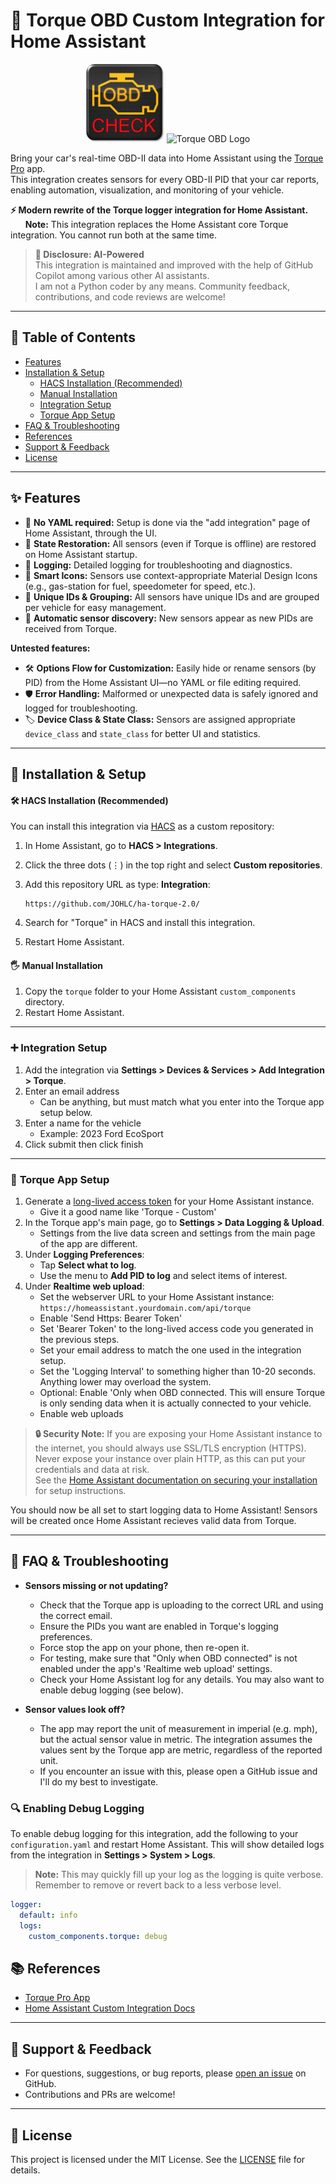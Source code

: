 # 🚗 **Torque OBD Custom Integration for Home Assistant**

<p align="center">
  <img src="https://raw.githubusercontent.com/home-assistant/brands/refs/heads/master/custom_integrations/torque_logger/icon%402x.png" alt="Torque OBD Logo" width="125" />
  <img src="https://brands.home-assistant.io/_/torque/logo@2x.png" alt="Torque OBD Logo" width="300" />
</p>

Bring your car's real-time OBD-II data into Home Assistant using the [Torque Pro](https://torque-bhp.com/) app.<br>
This integration creates sensors for every OBD-II PID that your car reports, enabling automation, visualization, and monitoring of your vehicle.

**⚡️ Modern rewrite of the Torque logger integration for Home Assistant.**<br>
&nbsp;&nbsp;&nbsp;&nbsp;&nbsp;&nbsp;**Note:** This integration replaces the Home Assistant core Torque integration. You cannot run both at the same time.

> **🤖 Disclosure: AI-Powered**<br>
> This integration is maintained and improved with the help of GitHub Copilot among various other AI assistants.<br> 
> I am not a Python coder by any means. Community feedback, contributions, and code reviews are welcome!
---

## 📑 Table of Contents
- [Features](#features)
- [Installation & Setup](#installation--setup)
  - [HACS Installation (Recommended)](#hacs-installation-recommended)
  - [Manual Installation](#manual-installation)
  - [Integration Setup](#integration-setup)
  - [Torque App Setup](#torque-app-setup)
- [FAQ & Troubleshooting](#faq--troubleshooting)
- [References](#%F0%9F%93%9A-references)
- [Support & Feedback](#%F0%9F%93%A8-support--feedback)
- [License](#%F0%9F%93%9D-license)

---

## ✨ **Features**
- 🔧 **No YAML required:** Setup is done via the "add integration" page of Home Assistant, through the UI. 
- 💾 **State Restoration:** All sensors (even if Torque is offline) are restored on Home Assistant startup.
- 📝 **Logging:** Detailed logging for troubleshooting and diagnostics.
- 🎨 **Smart Icons:** Sensors use context-appropriate Material Design Icons (e.g., gas-station for fuel, speedometer for speed, etc.).
- 🧩 **Unique IDs & Grouping:** All sensors have unique IDs and are grouped per vehicle for easy management.
- 🚙 **Automatic sensor discovery:** New sensors appear as new PIDs are received from Torque.

**Untested features:**

- 🛠️ **Options Flow for Customization:** Easily hide or rename sensors (by PID) from the Home Assistant UI—no YAML or file editing required.
- 🛡️ **Error Handling:** Malformed or unexpected data is safely ignored and logged for troubleshooting.
- 🏷️ **Device Class & State Class:** Sensors are assigned appropriate `device_class` and `state_class` for better UI and statistics.

---

## 🚀 **Installation & Setup**

#### 🛠️ **HACS Installation (Recommended)**

You can install this integration via [HACS](https://hacs.xyz/) as a custom repository:

1. In Home Assistant, go to **HACS > Integrations**.
2. Click the three dots (⋮) in the top right and select **Custom repositories**.
3. Add this repository URL as type: **Integration**:

   ```
   https://github.com/JOHLC/ha-torque-2.0/
   ```

4. Search for "Torque" in HACS and install this integration.
5. Restart Home Assistant.

#### 🖐️ **Manual Installation**

1. Copy the `torque` folder to your Home Assistant `custom_components` directory.
2. Restart Home Assistant.

---
### ➕ **Integration Setup**

1. Add the integration via **Settings > Devices & Services > Add Integration > Torque**.
2. Enter an email address
   - Can be anything, but must match what you enter into the Torque app setup below.
3. Enter a name for the vehicle
   - Example: 2023 Ford EcoSport
4. Click submit then click finish

---

### 📱 **Torque App Setup**
1. Generate a [long-lived access token](https://community.home-assistant.io/t/how-to-get-long-lived-access-token/162159/5?) for your Home Assistant instance. 
   - Give it a good name like 'Torque - Custom' 
2. In the Torque app's main page, go to **Settings > Data Logging & Upload**.
   - Settings from the live data screen and settings from the main page of the app are different.  
3. Under **Logging Preferences**:
    - Tap **Select what to log**.
    - Use the menu to **Add PID to log** and select items of interest.
4. Under **Realtime web upload**:
    - Set the webserver URL to your Home Assistant instance: `https://homeassistant.yourdomain.com/api/torque`
    - Enable 'Send Https: Bearer Token'
    - Set 'Bearer Token' to the long-lived access code you generated in the previous steps.
    - Set your email address to match the one used in the integration setup.
    - Set the 'Logging Interval' to something higher than 10-20 seconds. Anything lower may overload the system.
    - Optional: Enable 'Only when OBD connected. This will ensure Torque is only sending data when it is actually connected to your vehicle. 
    - Enable web uploads
> **🔒 Security Note:**
> If you are exposing your Home Assistant instance to the internet, you should always use SSL/TLS encryption (HTTPS).<br>
Never expose your instance over plain HTTP, as this can put your credentials and data at risk.<br>
See the [Home Assistant documentation on securing your installation](https://www.home-assistant.io/docs/configuration/securing/) for setup instructions.

You should now be all set to start logging data to Home Assistant!
Sensors will be created once Home Assistant recieves valid data from Torque. 

---

## 🙋 **FAQ & Troubleshooting**

- **Sensors missing or not updating?**
    - Check that the Torque app is uploading to the correct URL and using the correct email.
    - Ensure the PIDs you want are enabled in Torque's logging preferences.
    - Force stop the app on your phone, then re-open it.
    - For testing, make sure that "Only when OBD connected" is not enabled under the app's 'Realtime web upload' settings.
    - Check your Home Assistant log for any details. You may also want to enable debug logging (see below).

- **Sensor values look off?**
    - The app may report the unit of measurement in imperial (e.g. mph), but the actual sensor value in metric. The integration assumes the values sent by the Torque app are metric, regardless of the reported unit.
    - If you encounter an issue with this, please open a GitHub issue and I'll do my best to investigate.

### 🔍 **Enabling Debug Logging**

To enable debug logging for this integration, add the following to your `configuration.yaml` and restart Home Assistant. This will show detailed logs from the integration in **Settings > System > Logs**.

> **Note:** This may quickly fill up your log as the logging is quite verbose. Remember to remove or revert back to a less verbose level.

```yaml
logger:
  default: info
  logs:
    custom_components.torque: debug
```

## 📚 **References**

- [Torque Pro App](https://torque-bhp.com/)
- [Home Assistant Custom Integration Docs](https://developers.home-assistant.io/docs/creating_integration_file_structure/)

---

## 📨 **Support & Feedback**

- For questions, suggestions, or bug reports, please [open an issue](https://github.com/JOHLC/ha-torque-2.0/issues) on GitHub.
- Contributions and PRs are welcome!

---

## 📝 License

This project is licensed under the MIT License. See the [LICENSE](LICENSE) file for details.
